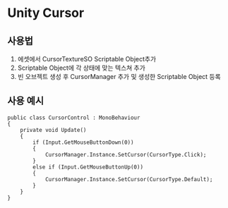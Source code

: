 # Unity Cursor
## 사용법
1. 에셋에서 CursorTextureSO Scriptable Object추가
2. Scriptable Object에 각 상태에 맞는 텍스쳐 추가
3. 빈 오브젝트 생성 후 CursorManager 추가 및 생성한 Scriptable Object 등록

## 사용 예시

    public class CursorControl : MonoBehaviour
    {
        private void Update()
        {
            if (Input.GetMouseButtonDown(0))
            {
                CursorManager.Instance.SetCursor(CursorType.Click);
            }
            else if (Input.GetMouseButtonUp(0))
            {
                CursorManager.Instance.SetCursor(CursorType.Default);
            }
        }
    }